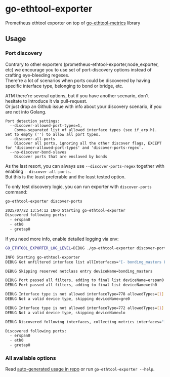 # go-ethtool-exporter

Prometheus ethtool exporter on top of [go-ethtool-metrics](https://github.com/newrushbolt/go-ethtool-metrics) library

## Usage

### Port discovery

Contrary to other exporters (prometheus-ethtool-exporter,node_exporter, etc) we encourage you to use set of port-discovery options instead of crafting eye-bleeding regexes.  
There're a lot of scenarios when ports could be discovered by having specific interface type, belonging to bond or bridge, etc.

ATM there're several options, but if you have another scenario, don't hesitate to introduce it via pull-request.  
Or just drop an Github issue with info about your discovery scenario, if you are not into Golang.

```
Port detection settings:
  --discover-allowed-port-types=1,
    Comma-separated list of allowed interface types (see if_arp.h). Set to empty ('') to allow all port types.
  --discover-all-ports
    Discover all ports, ignoring all the other discover flags, EXCEPT for 'discover-allowed-port-types' and 'discover-ports-regex'.
  --no-discover-bond-slaves
    Discover ports that are enslaved by bonds
```

As the last resort, you can always use `--discover-ports-regex` together with enabling `--discover-all-ports`.  
But this is the least preferable and the least tested option.

To only test discovery logic, you can run exporter with `discover-ports` command:

```bash
go-ethtool-exporter discover-ports

2025/07/22 13:54:12 INFO Starting go-ethtool-exporter
Discovered following ports:
  - erspan0
  - eth0
  - gretap0
```

If you need more info, enable detailed logging via env:

```bash
GO_ETHTOOL_EXPORTER_LOG_LEVEL=DEBUG ./go-ethtool-exporter discover-ports

INFO Starting go-ethtool-exporter
DEBUG Got unfiltered interface list allInterfaces="[- bonding_masters L erspan0 L eth0 L gre0 L gretap0 L ip6_vti0 L ip6gre0 L ip6tnl0 L ip_vti0 L lo L sit0 L tunl0]"

DEBUG Skipping reserved netclass entry deviceName=bonding_masters

DEBUG Port passed all filters, adding to final list deviceName=erspan0
DEBUG Port passed all filters, adding to final list deviceName=eth0

DEBUG Interface type is not allowed interfaceType=778 allowedTypes=[1] devicePath=/sys/class/net/gre0
DEBUG Not a valid device type, skipping deviceName=gre0

DEBUG Interface type is not allowed interfaceType=772 allowedTypes=[1] devicePath=/sys/class/net/lo
DEBUG Not a valid device type, skipping deviceName=lo

DEBUG Discovered following interfaces, collecting metrics interfaces="[erspan0 eth0 gretap0]"

Discovered following ports:
  - erspan0
  - eth0
  - gretap0
```

### All avaliable options

Read [auto-generated usage in repo](exporter_help.go) or run `go-ethtool-exporter --help`.
